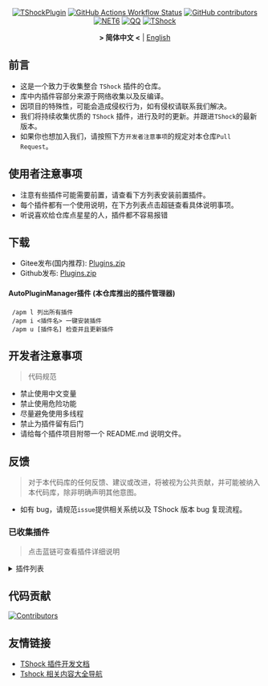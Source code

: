 <div align = "center">

[![TShockPlugin](https://socialify.git.ci/UnrealMultiple/TShockPlugin/image?description=1&descriptionEditable=A%20TShock%20Chinese%20Plugin%20Collection%20Repository&forks=1&issues=1&language=1&logo=https%3A%2F%2Fgithub.com%2FUnrealMultiple%2FTShockPlugin%2Fblob%2Fmaster%2Ficon.png%3Fraw%3Dtrue&name=1&pattern=Circuit%20Board&pulls=1&stargazers=1&theme=Auto)](https://github.com/UnrealMultiple/TShockPlugin)
[![GitHub Actions Workflow Status](https://img.shields.io/github/actions/workflow/status/UnrealMultiple/TShockPlugin/.github%2Fworkflows%2Fbuild.yml)](https://github.com/UnrealMultiple/TShockPlugin/actions)
[![GitHub contributors](https://img.shields.io/github/contributors/UnrealMultiple/TShockPlugin?style=flat)](https://github.com/UnrealMultiple/TShockPlugin/graphs/contributors)
[![NET6](https://img.shields.io/badge/Core-%20.NET_6-blue)](https://dotnet.microsoft.com/zh-cn/)
[![QQ](https://img.shields.io/badge/QQ-EB1923?logo=tencent-qq&logoColor=white)](https://qm.qq.com/cgi-bin/qm/qr?k=54tOesIU5g13yVBNFIuMBQ6AzjgE6f0m&jump_from=webapi&authKey=6jzafzJEqQGzq7b2mAHBw+Ws5uOdl83iIu7CvFmrfm/Xxbo2kNHKSNXJvDGYxhSW)
[![TShock](https://img.shields.io/badge/TShock5.2.0-2B579A.svg?&logo=TShock&logoColor=white)](https://github.com/Pryaxis/TShock)

**&gt; 简体中文 &lt;** | [English](README_en.md)

</div>

## 前言
- 这是一个致力于收集整合 `TShock` 插件的仓库。
- 库中内插件容部分来源于网络收集以及反编译。
- 因项目的特殊性，可能会造成侵权行为，如有侵权请联系我们解决。
- 我们将持续收集优质的 `TShock` 插件，进行及时的更新。并跟进`TShock`的最新版本。
- 如果你也想加入我们，请按照下方`开发者注意事项`的规定对本仓库`Pull Request`。


## 使用者注意事项

- 注意有些插件可能需要前置，请查看下方列表安装前置插件。
- 每个插件都有一个使用说明，在下方列表点击超链查看具体说明事项。
- 听说喜欢给仓库点星星的人，插件都不容易报错

## 下载

- Gitee发布(国内推荐): [Plugins.zip](https://gitee.com/kksjsj/TShockPlugin/releases/download/V1.0.0.0/Plugins.zip)
- Github发布: [Plugins.zip](https://github.com/UnrealMultiple/TShockPlugin/releases/download/V1.0.0.0/Plugins.zip)

#### AutoPluginManager插件 (本仓库推出的插件管理器)  
     /apm l 列出所有插件  
     /apm i <插件名> 一键安装插件  
     /apm u [插件名] 检查并且更新插件  

## 开发者注意事项

> 代码规范

- 禁止使用中文变量
- 禁止使用危险功能
- 尽量避免使用多线程
- 禁止为插件留有后门
- 请给每个插件项目附带一个 README.md 说明文件。

## 反馈

> 对于本代码库的任何反馈、建议或改进，将被视为公共贡献，并可能被纳入本代码库，除非明确声明其他意图。

- 如有 bug，请规范`issue`提供相关系统以及 TShock 版本 bug 复现流程。

### 已收集插件

> 点击蓝链可查看插件详细说明

<Details>
<Summary>插件列表</Summary>

|                                名称                                |          插件说明           |                                                                        前置                                                                        |
|:----------------------------------------------------------------:|:-----------------------:|:------------------------------------------------------------------------------------------------------------------------------------------------:|
|              [ChattyBridge](src/ChattyBridge/README.md)              |         用于跨服聊天          |                                                                        无                                                                         |
|              [EconomicsAPI](src/EconomicsAPI/README.md)              |         经济插件前置          |                                                                        无                                                                         |
|             [Economics.RPG](src/Economics.RPG/README.md)             |           RPG           |                                                      [EconomicsAPI](src/EconomicsAPI/README.md)                                                      |
|      [Economics.WeaponPlus](src/Economics.WeaponPlus/README.md)      |          强化武器           |                                                      [EconomicsAPI](src/EconomicsAPI/README.md)                                                      |
|            [Economics.Deal](src/Economics.RPG/README.md)             |          交易插件           |                                                      [EconomicsAPI](src/EconomicsAPI/README.md)                                                      |
|            [Economics.Shop](src/Economics.Shop/README.md)            |          商店插件           | [EconomicsAPI](src/EconomicsAPI/README.md)<br>[Economics.RPG](src/https://github.com/UnrealMultiple/TShockPlugin/blob/master/Economics.RPG/README.md) |
|           [Economics.Skill](src/Economics.Skill/README.md)           |          技能插件           | [EconomicsAPI](src/EconomicsAPI/README.md)<br>[Economics.RPG](src/https://github.com/UnrealMultiple/TShockPlugin/blob/master/Economics.RPG/README.md) |
|          [Economics.Regain](src/Economics.Regain/README.md)          |          物品回收           |                                                      [EconomicsAPI](src/EconomicsAPI/README.md)                                                      |
|      [Economics.Projectile](src/Economics.Projectile/README.md)      |          自定义弹幕          |                                [EconomicsAPI](src/EconomicsAPI/README.md)<br>[Economics.RPG](src/Economics.RPG/README.md)                                |
|             [Economics.NPC](src/Economics.NPC/README.md)             |         自定义怪物奖励         |                                                      [EconomicsAPI](src/EconomicsAPI/README.md)                                                      |
|            [Economics.Task](src/Economics.Task/README.md)            |          任务插件           | [EconomicsAPI](src/EconomicsAPI/README.md)<br>[Economics.RPG](src/https://github.com/UnrealMultiple/TShockPlugin/blob/master/Economics.RPG/README.md) |
|               [CreateSpawn](src/CreateSpawn/README.md)               |         出生点建筑生成         |                                                                        无                                                                         |
|             [AutoBroadcast](src/AutoBroadcast/README.md)             |          自动广播           |                                                                        无                                                                         |
|                  [AutoTeam](src/AutoTeam/README.md)                  |          自动队伍           |                                                                        无                                                                         |
|             [BridgeBuilder](src/BridgeBuilder/README.md)             |          快速铺桥           |                                                                        无                                                                         |
|         [OnlineGiftPackage](src/OnlineGiftPackage/README.md)         |          在线礼包           |                                                                        无                                                                         |
|              [LifemaxExtra](src/LifemaxExtra/README.md)              |        吃更多生命果/水晶        |                                                                        无                                                                         |
|           [DisableMonsLoot](src/DisableMonsLoot/README.md)           |          禁怪物掉落          |                                                                        无                                                                         |
|                 [PermaBuff](src/PermaBuff/README.md)                 |         永久 Buff         |                                                                        无                                                                         |
|              [ShortCommand](src/ShortCommand/README.md)              |          简短指令           |                                                                        无                                                                         |
|               [ProgressBag](src/ProgressBag/README.md)               |          进度礼包           |                                                                        无                                                                         |
|               [CriticalHit](src/CriticalHit/README.md)               |          击打提示           |                                                                        无                                                                         |
|                      [Back](src/Back/README.md)                      |          死亡回溯           |                                                                        无                                                                         |
|                    [BanNpc](src/BanNpc/README.md)                    |         阻止怪物生成          |                                                                        无                                                                         |
|                  [MapTeleport](src/MapTp/README.md)                  |         双击大地图传送         |                                                                        无                                                                         |
|               [RandReSpawn](src/RandRespawn/README.md)               |          随机出生点          |                                                                        无                                                                         |
|                     [CGive](src/CGive/README.md)                     |          离线命令           |                                                                        无                                                                         |
|               [RainbowChat](src/RainbowChat/README.md)               |        每次说话颜色不一样        |                                                                        无                                                                         |
|           [NormalDropsBags](src/NormalDropsBags/README.md)           |         普通难度宝藏袋         |                                                                        无                                                                         |
| [DisableSurfaceProjectiles](src/DisableSurfaceProjectiles/README.md) |          禁地表弹幕          |                                                                        无                                                                         |
|            [RecipesBrowser](src/RecipesBrowser/README.md)            |           合成表           |                                                                        无                                                                         |
|             [DisableGodMod](src/DisableGodMod/README.md)             |         阻止玩家无敌          |                                                                        无                                                                         |
|              [TownNPCHomes](src/TownNPCHomes/README.md)              |        NPC 快速回家         |                                                                        无                                                                         |
|                [RegionView](src/RegionView/README.md)                |         显示区域边界          |                                                                        无                                                                         |
|                   [Noagent](src/Noagent/README.md)                   |       禁止代理 ip 进入        |                                                                        无                                                                         |
|            [SwitchCommands](src/SwitchCommands/README.md)            |         区域执行指令          |                                                                        无                                                                         |
|               [GolfRewards](src/GolfRewards/README.md)               |          高尔夫奖励          |                                                                        无                                                                         |
|                  [DataSync](src/DataSync/README.md)                  |          进度同步           |                                                                        无                                                                         |
|          [ProgressRestrict](src/ProgressRestrict/README.md)          |          超进度检测          |                                                          [DataSync](src/DataSync/README.md)                                                          |
|               [PacketsStop](src/PacketsStop/README.md)               |          数据包拦截          |                                                                        无                                                                         |
|                 [DeathDrop](src/DeathDrop/README.md)                 |     怪物死亡随机和自定义掉落物品      |                                                                        无                                                                         |
|              [DTEntryBlock](src/DTEntryBlock/README.md)              |        阻止进入地牢或神庙        |                                                                        无                                                                         |
|             [PerPlayerLoot](src/PerPlayerLoot/README.md)             |        玩家战利品单独箱子        |                                                                        无                                                                         |
|                     [PvPer](src/PvPer/README.md)                     |          决斗系统           |                                                                        无                                                                         |
|            [DumpTerrariaID](src/DumpTerrariaID/README.md)            |          输出 ID          |                                                                        无                                                                         |
|           [DamageStatistic](src/DamageStatistic/README.md)           |          伤害统计           |                                                                        无                                                                         |
|          [AdditionalPylons](src/AdditionalPylons/README.md)          |         放置更多晶塔          |                                                                        无                                                                         |
|                   [History](src/History/README.md)                   |         历史图格记录          |                                                                        无                                                                         |
|             [Invincibility](src/Invincibility/README.md)             |          限时无敌           |                                                                        无                                                                         |
|                    [Ezperm](src/Ezperm/README.md)                    |          批量改权限          |                                                                        无                                                                         |
|                 [AutoClear](src/Autoclear/README.md)                 |         智能自动扫地          |                                                                        无                                                                         |
|            [EssentialsPlus](src/EssentialsPlus/README.md)            |         更多管理指令          |                                                                        无                                                                         |
|                [ShowArmors](src/ShowArmors/README.md)                |          展示装备栏          |                                                                        无                                                                         |
|                 [VeinMiner](src/VeinMiner/README.md)                 |          连锁挖矿           |                                                                        无                                                                         |
|        [PersonalPermission](src/PersonalPermission/README.md)        |        为玩家单独设置权限        |                                                                        无                                                                         |
|             [ItemPreserver](src/ItemPreserver/README.md)             |         指定物品不消耗         |                                                                        无                                                                         |
|        [SimultaneousUseFix](src/SimultaneousUseFix/README.md)        |     解决卡双锤卡星旋机枪之类的问题     |                                      [Chireiden.TShock.Omni](src/https://github.com/sgkoishi/yaaiomni/releases)                                      |
|                [Challenger](src/Challenger/README.md)                |          挑战者模式          |                                                                        无                                                                         |
|              [MiniGamesAPI](src/MiniGamesAPI/README.md)              |        豆沙小游戏 API        |                                                                        无                                                                         |
|               [BuildMaster](src/BuildMaster/README.md)               |      豆沙小游戏·建筑大师模式       |                                                      [MiniGamesAPI](src/MiniGamesAPI/README.md)                                                      |
|             [JourneyUnlock](src/JourneyUnlock/README.md)             |         解锁旅途物品          |                                                                        无                                                                         |
|               [ListPlugins](src/ListPlugins/README.md)               |          查已装插件          |                                                                        无                                                                         |
|                   [BagPing](src/BagPing/README.md)                   |        地图上标记宝藏袋         |                                                                        无                                                                         |
|               [ServerTools](src/ServerTools/README.md)               |         服务器管理工具         |                                                                        无                                                                         |
|                  [Platform](src/Platform/README.md)                  |         判断玩家设备          |                                                                        无                                                                         |
|                    [CaiLib](src/CaiLib/README.md)                    |        Cai 的前置库         |                                                                        无                                                                         |
|               [GenerateMap](src/GenerateMap/README.md)               |         生成地图图片          |                                                            [CaiLib](src/CaiLib/README.md)                                                            |
|             [RestInventory](src/RestInventory/README.md)             |     提供 REST 查询背包接口      |                                                                        无                                                                         |
|        [WikiLangPackLoader](src/WikiLangPackLoader/README.md)        |     为服务器加载 Wiki 语言包     |                                                                        无                                                                         |
|                  [HelpPlus](src/HelpPlus/README.md)                  |      修复和增强 Help 命令      |                                                                        无                                                                         |
|                    [CaiBot](src/CaiBot/README.md)                    |       CaiBot 适配插件       |                                                                       自带前置                                                                       |
|               [HouseRegion](src/HouseRegion/README.md)               |          圈地插件           |                                                                        无                                                                         |
|                [SignInSign](src/SignInSign/README.md)                |         告示牌登录插件         |                                                                        无                                                                         |
|        [WeaponPlusCostCoin](src/WeaponPlusCostCoin/README.md)        |         武器强化钱币版         |                                                                        无                                                                         |
|                   [Respawn](src/Respawn/README.md)                   |          原地复活           |                                                                        无                                                                         |
|               [EndureBoost](src/EndureBoost/README.md)               |     物品一定数量后长时间buff      |                                                                        无                                                                         |
|       [AnnouncementBoxPlus](src/AnnouncementBoxPlus/README.md)       |         广播盒功能强化         |                                                                        无                                                                         |
|                [ConsoleSql](src/ConsoleSql/README.md)                |     允许你在控制台执行SQL语句      |                                                                        无                                                                         |
|          [ProgressControl](src/ProgressControls/README.md)           |      计划书（自动化控制服务器）      |                                                                        无                                                                         |
|                  [RealTime](src/RealTime/README.md)                  |      使服务器内时间同步现实时间      |                                                                        无                                                                         |
|                 [GoodNight](src/GoodNight/README.md)                 |           宵禁            |                                                                        无                                                                         |
|               [Musicplayer](src/musicplayer/README.md)               |         简易音乐播放器         |                                                                        无                                                                         |
|               [TimerKeeper](src/TimerKeeper/README.md)               |         保存计时器状态         |                                                                        无                                                                         |
|                 [Chameleon](src/Chameleon/README.md)                 |          进服前登录          |                                                                        无                                                                         |
|         [AutoPluginManager](src/AutoPluginManager/README.md)         |        一键自动更新插件         |                                                                        无                                                                         |
|                  [SpclPerm](src/SpclPerm/README.md)                  |          服主特权           |                                                                        无                                                                         |
|              [MonsterRegen](src/MonsterRegen/README.md)              |         怪物进度回血          |                                                                        无                                                                         |
|            [HardPlayerDrop](src/HardPlayerDrop/README.md)            |        硬核死亡掉生命水晶        |                                                                        无                                                                         |
|                [ReFishTask](src/ReFishTask/README.md)                |        自动刷新渔夫任务         |                                                                        无                                                                         |
|                 [Sandstorm](src/Sandstorm/README.md)                 |          切换沙尘暴          |                                                                        无                                                                         |
|           [RandomBroadcast](src/RandomBroadcast/README.md)           |          随机广播           |                                                                        无                                                                         |
|                    [BedSet](src/BedSet/README.md)                    |        设置并记录重生点         |                                                                        无                                                                         |
|              [ConvertWorld](src/ConvertWorld/README.md)              |       击败怪物转换世界物品        |                                                                        无                                                                         |
|            [AutoStoreItems](src/AutoStoreItems/README.md)            |          自动储存           |                                                                        无                                                                         |
|          [ZHIPlayerManager](src/ZHIPlayerManager/README.md)          |       zhi的玩家管理插件        |                                                                        无                                                                         |
|                [SpawnInfra](src/SpawnInfra/README.md)                |         生成基础建设          |                                                                        无                                                                         |
|                  [CNPCShop](src/CNPCShop/README.md)                  |        自定义NPC商店         |                                                                        无                                                                         |
|           [SessionSentinel](src/SessionSentinel/README.md)           |     处理长时间不发送数据包的玩家      |                                                                        无                                                                         |
|           [TeleportRequest](src/TeleportRequest/README.md)           |          传送请求           |                                                                        无                                                                         |
|            [CaiRewardChest](src/CaiRewardChest/README.md)            | 将自然生成的箱子变为所有人都可以领一次的奖励箱 |                                                                        无                                                                         |
|     [CaiCustomEmojiCommand](src/CaiCustomEmojiCommand/README.md)     |         自定义表情命令         |                                                                        无                                                                         |
|           [BetterWhitelist](src/BetterWhitelist/README.md)           |          白名单插件          |                                                                        无                                                                         |
|                 [AutoReset](src/AutoReset/README.md)                 |         完全自动重置          |                                                                        无                                                                         |
|              [SmartRegions](src/SmartRegions/README.md)              |          智能区域           |                                                                        无                                                                         |
|       [ProxyProtocolSocket](src/ProxyProtocolSocket/README.md)       |  接受 proxy protocol 协议   |                                                                        无                                                                         |
|           [UnseenInventory](src/UnseenInventory/README.md)           |  允许服务器端生成“无法获取”的物品   |                                                                        无                                                                         |
|              [ChestRestore](src/ChestRestore/README.md)              |  资源服无限物品   |                                                                        无                                                                         |

</Details>

## 代码贡献

[![Contributors](https://stats.deeptrain.net/contributor/UnrealMultiple/TShockPlugin)](https://github.com/UnrealMultiple/TShockPlugin/graphs/contributors)

## 友情链接

- [TShock 插件开发文档](https://github.com/ACaiCat/TShockPluginDocument)
- [Tshock 相关内容大全导航](https://github.com/UnrealMultiple/Tshock-nav)
